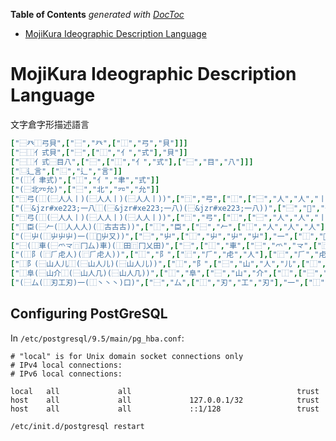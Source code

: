 <!-- START doctoc generated TOC please keep comment here to allow auto update -->
<!-- DON'T EDIT THIS SECTION, INSTEAD RE-RUN doctoc TO UPDATE -->
**Table of Contents**  *generated with [DocToc](https://github.com/thlorenz/doctoc)*

- [MojiKura Ideographic Description Language](#mojikura-ideographic-description-language)

<!-- END doctoc generated TOC please keep comment here to allow auto update -->



# MojiKura Ideographic Description Language

文字倉字形描述語言

```coffee
["⿱癶⿰弓貝",["⿱","癶",["⿰","弓","貝"]]]
["⿱⿰亻式貝",["⿱",["⿰","亻","式"],"貝"]]
["⿱⿰亻式⿱目八",["⿱",["⿰","亻","式"],["⿱","目","八"]]]
["⿺辶言",["⿺","辶","言"]]
["(⿰亻聿式)",["⿰","亻","聿","式"]]
["(⿱北㓁允)",["⿱","北","㓁","允"]]
["⿹弓(⿰(⿱人人丨)(⿱人人丨)(⿱人人丨))",["⿹","弓",["⿰",["⿱","人","人","丨"],["⿱","人","人","丨"],["⿱","人","人","丨"]]]]
["(⿱&jzr#xe223;一八⿰(⿱&jzr#xe223;一八)(⿱&jzr#xe223;一八))",["⿱","","一","八",["⿰",["⿱","","一","八"],["⿱","","一","八"]]]]
["⿹弓(⿰(⿱人人丨)(⿱人人丨)(⿱人人丨))",["⿹","弓",["⿰",["⿱","人","人","丨"],["⿱","人","人","丨"],["⿱","人","人","丨"]]]]
["⿰臣(⿱𠂉(⿰人人人)(⿰古古古))",["⿰","臣",["⿱","𠂉",["⿰","人","人","人"],["⿰","古","古","古"]]]]
["(⿱屮(⿰屮屮屮)一(⿰𠂈屮又))",["⿱","屮",["⿰","屮","屮","屮"],"一",["⿰","𠂈","屮","又"]]]
["⿱(⿰車(⿱爫龴⿵冂厶)車)(⿰田⿵冂乂田)",["⿱",["⿰","車",["⿱","爫","龴",["⿵","冂","厶"]],"車"],["⿰","田",["⿵","冂","乂"],"田"]]]
["(⿰阝(⿸𠂆虍人)(⿸𠂆虍人))",["⿰","阝",["⿸","𠂆","虍","人"],["⿸","𠂆","虍","人"]]]
["⿰阝(⿱山人儿⿰(⿱山人儿)(⿱山人儿))",["⿰","阝",["⿱","山","人","儿",["⿰",["⿱","山","人","儿"],["⿱","山","人","儿"]]]]]
["⿰阜(⿱山介⿰(⿱山人几)(⿱山人几))",["⿰","阜",["⿱","山","介",["⿰",["⿱","山","人","几"],["⿱","山","人","几"]]]]]
["(⿱厶(⿰刃工刃)一(⿰丶丶丶)口)",["⿱","厶",["⿰","刃","工","刃"],"一",["⿰","丶","丶","丶"],"口"]]
```

## Configuring PostGreSQL

In `/etc/postgresql/9.5/main/pg_hba.conf`:

```
# "local" is for Unix domain socket connections only
# IPv4 local connections:
# IPv6 local connections:

local   all             all                                     trust
host    all             all             127.0.0.1/32            trust
host    all             all             ::1/128                 trust
```

`/etc/init.d/postgresql restart`

